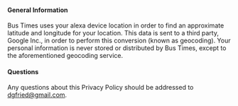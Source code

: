#### General Information

Bus Times uses your alexa device location in order to find an approximate latitude and longitude
for your location. This data is sent to a third party, Google Inc., in order to perform this conversion (known as geocoding).
Your personal information is never stored or distributed by Bus Times, except to the aforementioned 
geocoding service.

#### Questions
Any questions about this Privacy Policy should be addressed to [dgfried@gmail.com](mailto:dgfried@gmail.com).